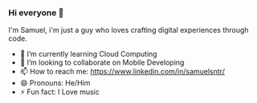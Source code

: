 ### Hi everyone 👋

I'm Samuel, i'm just a guy who loves crafting digital experiences through code. 

- 🌱 I’m currently learning Cloud Computing
- 👯 I’m looking to collaborate on Mobile Developing
- 📫 How to reach me: https://www.linkedin.com/in/samuelsntr/
- 😄 Pronouns: He/Him
- ⚡ Fun fact: I Love music
